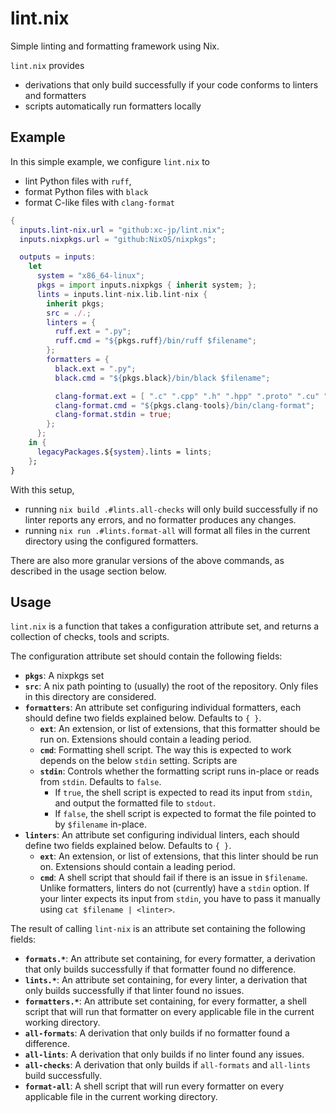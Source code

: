 # lint.nix

Simple linting and formatting framework using Nix.

`lint.nix` provides
  - derivations that only build successfully if your code conforms to linters and formatters
  - scripts automatically run formatters locally

## Example

In this simple example, we configure `lint.nix` to
- lint Python files with `ruff`,
- format Python files with `black`
- format C-like files with `clang-format`

```nix
{
  inputs.lint-nix.url = "github:xc-jp/lint.nix";
  inputs.nixpkgs.url = "github:NixOS/nixpkgs";

  outputs = inputs:
    let
      system = "x86_64-linux";
      pkgs = import inputs.nixpkgs { inherit system; };
      lints = inputs.lint-nix.lib.lint-nix {
        inherit pkgs;
        src = ./.;
        linters = {
          ruff.ext = ".py";
          ruff.cmd = "${pkgs.ruff}/bin/ruff $filename";
        };
        formatters = {
          black.ext = ".py";
          black.cmd = "${pkgs.black}/bin/black $filename";

          clang-format.ext = [ ".c" ".cpp" ".h" ".hpp" ".proto" ".cu" ".cuh" ];
          clang-format.cmd = "${pkgs.clang-tools}/bin/clang-format";
          clang-format.stdin = true;
        };
      };
    in {
      legacyPackages.${system}.lints = lints;
    };
}
```

With this setup,
  - running `nix build .#lints.all-checks` will only build successfully if no linter reports any errors, and no formatter produces any changes.
  - running `nix run .#lints.format-all` will format all files in the current directory using the configured formatters.

There are also more granular versions of the above commands, as described in the usage section below.

## Usage

`lint.nix` is a function that takes a configuration attribute set, and returns a collection of checks, tools and scripts.

The configuration attribute set should contain the following fields:

- **`pkgs`**: A nixpkgs set
- **`src`**: A nix path pointing to (usually) the root of the repository. Only files in this directory are considered.
- **`formatters`**: An attribute set configuring individual formatters, each should define two fields explained below. Defaults to `{ }`.
  - **`ext`**: An extension, or list of extensions, that this formatter should be run on. Extensions should contain a leading period.
  - **`cmd`**: Formatting shell script. The way this is expected to work depends on the below `stdin` setting. Scripts are
  - **`stdin`**: Controls whether the formatting script runs in-place or reads from `stdin`. Defaults to `false`.
    - If `true`, the shell script is expected to read its input from `stdin`, and output the formatted file to `stdout`.
    - If `false`, the shell script is expected to format the file pointed to by `$filename` in-place.
- **`linters`**: An attribute set configuring individual linters, each should define two fields explained below. Defaults to `{ }`.
  - **`ext`**: An extension, or list of extensions, that this linter should be run on. Extensions should contain a leading period.
  - **`cmd`**: A shell script that should fail if there is an issue in `$filename`. Unlike formatters, linters do not (currently) have a `stdin` option. If your linter expects its input from `stdin`, you have to pass it manually using `cat $filename | <linter>`.

The result of calling `lint-nix` is an attribute set containing the following fields:

- **`formats.*`**: An attribute set containing, for every formatter, a derivation that only builds successfully if that formatter found no difference.
- **`lints.*`**: An attribute set containing, for every linter, a derivation that only builds successfully if that linter found no issues.
- **`formatters.*`**: An attribute set containing, for every formatter, a shell script that will run that formatter on every applicable file in the current working directory.
- **`all-formats`**: A derivation that only builds if no formatter found a difference.
- **`all-lints`**: A derivation that only builds if no linter found any issues.
- **`all-checks`**: A derivation that only builds if `all-formats` and `all-lints` build successfully.
- **`format-all`**: A shell script that will run every formatter on every applicable file in the current working directory.
